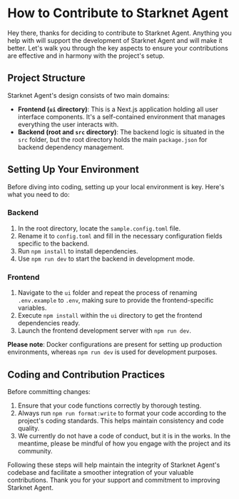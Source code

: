 # How to Contribute to Starknet Agent

Hey there, thanks for deciding to contribute to Starknet Agent. Anything you help with will support the development of Starknet Agent and will make it better. Let's walk you through the key aspects to ensure your contributions are effective and in harmony with the project's setup.

## Project Structure

Starknet Agent's design consists of two main domains:

- **Frontend (`ui` directory)**: This is a Next.js application holding all user interface components. It's a self-contained environment that manages everything the user interacts with.
- **Backend (root and `src` directory)**: The backend logic is situated in the `src` folder, but the root directory holds the main `package.json` for backend dependency management.

## Setting Up Your Environment

Before diving into coding, setting up your local environment is key. Here's what you need to do:

### Backend

1. In the root directory, locate the `sample.config.toml` file.
2. Rename it to `config.toml` and fill in the necessary configuration fields specific to the backend.
3. Run `npm install` to install dependencies.
4. Use `npm run dev` to start the backend in development mode.

### Frontend

1. Navigate to the `ui` folder and repeat the process of renaming `.env.example` to `.env`, making sure to provide the frontend-specific variables.
2. Execute `npm install` within the `ui` directory to get the frontend dependencies ready.
3. Launch the frontend development server with `npm run dev`.

**Please note**: Docker configurations are present for setting up production environments, whereas `npm run dev` is used for development purposes.

## Coding and Contribution Practices

Before committing changes:

1. Ensure that your code functions correctly by thorough testing.
2. Always run `npm run format:write` to format your code according to the project's coding standards. This helps maintain consistency and code quality.
3. We currently do not have a code of conduct, but it is in the works. In the meantime, please be mindful of how you engage with the project and its community.

Following these steps will help maintain the integrity of Starknet Agent's codebase and facilitate a smoother integration of your valuable contributions. Thank you for your support and commitment to improving Starknet Agent.
